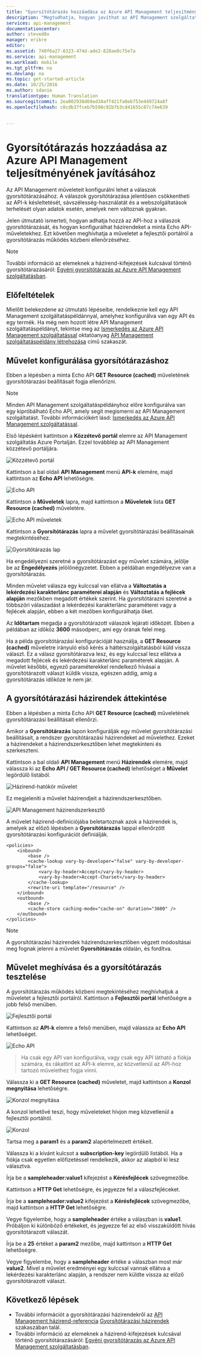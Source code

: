 ```yaml
---
title: "Gyorsítótárazás hozzáadása az Azure API Management teljesítményének javításához | Microsoft Docs"
description: "Megtudhatja, hogyan javíthat az API Management szolgáltatáshívások késleltetésén, sávszélesség-használatán és a webszolgáltatások terhelésén."
services: api-management
documentationcenter: 
author: steved0x
manager: erikre
editor: 
ms.assetid: 740f6a27-8323-474d-ade2-828ae0c75e7a
ms.service: api-management
ms.workload: mobile
ms.tgt_pltfrm: na
ms.devlang: na
ms.topic: get-started-article
ms.date: 10/25/2016
ms.author: sdanie
translationtype: Human Translation
ms.sourcegitcommit: 2ea002938d69ad34aff421fa0eb753e449724a8f
ms.openlocfilehash: c8cdb37fceb7b598c92b7b3cd41655c87c74e639


---
```

# <a name="add-caching-to-improve-performance-in-azure-api-management"></a>Gyorsítótárazás hozzáadása az Azure API Management teljesítményének javításához
Az API Management műveleteit konfigurálni lehet a válaszok gyorsítótárazásához. A válaszok gyorsítótárazása jelentősen csökkentheti az API-k késleltetését, sávszélesség-használatát és a webszolgáltatások terhelését olyan adatok esetén, amelyek nem változnak gyakran.

Jelen útmutató ismerteti, hogyan adhatja hozzá az API-hoz a válaszok gyorsítótárazását, és hogyan konfigurálhat házirendeket a minta Echo API-műveletekhez. Ezt követően meghívhatja a műveletet a fejlesztői portálról a gyorsítótárazás működés közbeni ellenőrzéséhez.

> [!NOTE]
> További információ az elemeknek a házirend-kifejezések kulcsával történő gyorsítótárazásáról: [Egyéni gyorsítótárazás az Azure API Management szolgáltatásban](api-management-sample-cache-by-key.md).
> 
> 

## <a name="prerequisites"></a>Előfeltételek
Mielőtt belekezdene az útmutató lépéseibe, rendelkeznie kell egy API Management szolgáltatáspéldánnyal, amelyhez konfigurálva van egy API és egy termék. Ha még nem hozott létre API Management szolgáltatáspéldányt, tekintse meg az [Ismerkedés az Azure API Management szolgáltatással][Ismerkedés az Azure API Management szolgáltatással] oktatóanyag [API Management szolgáltatáspéldány létrehozása][API Management szolgáltatáspéldány létrehozása] című szakaszát.

## <a name="configure-caching"> </a>Művelet konfigurálása gyorsítótárazáshoz
Ebben a lépésben a minta Echo API **GET Resource (cached)** műveletének gyorsítótárazási beállításait fogja ellenőrizni.

> [!NOTE]
> Minden API Management szolgáltatáspéldányhoz előre konfigurálva van egy kipróbálható Echo API, amely segít megismerni az API Management szolgáltatást. További információkért lásd: [Ismerkedés az Azure API Management szolgáltatással][Ismerkedés az Azure API Management szolgáltatással].
> 
> 

Első lépésként kattintson a **Közzétevő portál** elemre az API Management szolgáltatás Azure Portalján. Ezzel továbblép az API Management közzétevő portáljára.

![Közzétevő portál][api-management-management-console]

Kattintson a bal oldali **API Management** menü **API-k** elemére, majd kattintson az **Echo API** lehetőségre.

![Echo API][api-management-echo-api]

Kattintson a **Műveletek** lapra, majd kattintson a **Műveletek** lista **GET Resource (cached)** műveletére.

![Echo API műveletek][api-management-echo-api-operations]

Kattintson a **Gyorsítótárazás** lapra a művelet gyorsítótárazási beállításainak megtekintéséhez.

![Gyorsítótárazás lap][api-management-caching-tab]

Ha engedélyezni szeretné a gyorsítótárazást egy művelet számára, jelölje be az **Engedélyezés** jelölőnégyzetet. Ebben a példában engedélyezve van a gyorsítótárazás.

Minden művelet válasza egy kulccsal van ellátva a **Változtatás a lekérdezési karakterlánc paraméterei alapján** és **Változtatás a fejlécek alapján** mezőkben megadott értékek szerint. Ha gyorsítótárazni szeretné a többszöri válaszadást a lekérdezési karakterlánc paraméterei vagy a fejlécek alapján, ebben a két mezőben konfigurálhatja őket.

Az **Időtartam** megadja a gyorsítótárazott válaszok lejárati időközét. Ebben a példában az időköz **3600** másodperc, ami egy órának felel meg.

Ha a példa gyorsítótárazási konfigurációját használja, a **GET Resource (cached)** műveletre irányuló első kérés a háttérszolgáltatásból küld vissza választ. Ez a válasz gyorsítótárazva lesz, és egy kulccsal lesz ellátva a megadott fejlécek és lekérdezési karakterlánc paraméterek alapján. A művelet későbbi, egyező paraméterekkel rendelkező hívásai a gyorsítótárazott választ küldik vissza, egészen addig, amíg a gyorsítótárazás időköze le nem jár.

## <a name="caching-policies"> </a>A gyorsítótárazási házirendek áttekintése
Ebben a lépésben a minta Echo API **GET Resource (cached)** műveletének gyorsítótárazási beállításait ellenőrzi.

Amikor a **Gyorsítótárazás** lapon konfigurálják egy művelet gyorsítótárazási beállításait, a rendszer gyorsítótárazási házirendeket ad művelethez. Ezeket a házirendeket a házirendszerkesztőben lehet megtekinteni és szerkeszteni.

Kattintson a bal oldali **API Management** menü **Házirendek** elemére, majd válassza ki az **Echo API / GET Resource (cached)** lehetőséget a **Művelet** legördülő listából.

![Házirend-hatókör művelet][api-management-operation-dropdown]

Ez megjeleníti a művelet házirendjeit a házirendszerkesztőben.

![API Management házirendszerkesztő][api-management-policy-editor]

A művelet házirend-definíciójába beletartoznak azok a házirendek is, amelyek az előző lépésben a **Gyorsítótárazás** lappal ellenőrzött gyorsítótárazási konfigurációt definiálják.

    <policies>
        <inbound>
            <base />
            <cache-lookup vary-by-developer="false" vary-by-developer-groups="false">
                <vary-by-header>Accept</vary-by-header>
                <vary-by-header>Accept-Charset</vary-by-header>
            </cache-lookup>
            <rewrite-uri template="/resource" />
        </inbound>
        <outbound>
            <base />
            <cache-store caching-mode="cache-on" duration="3600" />
        </outbound>
    </policies>

> [!NOTE]
> A gyorsítótárazási házirendek házirendszerkesztőben végzett módosításai meg fognak jelenni a művelet **Gyorsítótárazás** oldalán, és fordítva.
> 
> 

## <a name="test-operation"> </a>Művelet meghívása és a gyorsítótárazás tesztelése
A gyorsítótárazás működés közbeni megtekintéséhez meghívhatjuk a műveletet a fejlesztői portálról. Kattintson a **Fejlesztői portál** lehetőségre a jobb felső menüben.

![Fejlesztői portál][api-management-developer-portal-menu]

Kattintson az **API-k** elemre a felső menüben, majd válassza az **Echo API** lehetőséget.

![Echo API][api-management-apis-echo-api]

> Ha csak egy API van konfigurálva, vagy csak egy API látható a fiókja számára, és rákattint az API-k elemre, az közvetlenül az API-hoz tartozó művelethez fogja vinni.
> 
> 

Válassza ki a **GET Resource (cached)** műveletet, majd kattintson a **Konzol megnyitása** lehetőségre.

![Konzol megnyitása][api-management-open-console]

A konzol lehetővé teszi, hogy műveleteket hívjon meg közvetlenül a fejlesztői portálról.

![Konzol][api-management-console]

Tartsa meg a **param1** és a **param2** alapértelmezett értékeit.

Válassza ki a kívánt kulcsot a **subscription-key** legördülő listából. Ha a fiókja csak egyetlen előfizetéssel rendelkezik, akkor az alapból ki lesz választva.

Írja be a **sampleheader:value1** kifejezést a **Kérésfejlécek** szövegmezőbe.

Kattintson a **HTTP Get** lehetőségre, és jegyezze fel a válaszfejléceket.

Írja be a **sampleheader:value2** kifejezést a **Kérésfejlécek** szövegmezőbe, majd kattintson a **HTTP Get** lehetőségre.

Vegye figyelembe, hogy a **sampleheader** értéke a válaszban is **value1**. Próbáljon ki különböző értékeket, és jegyezze fel az első visszaküldött hívás gyorsítótárazott válaszát.

Írja be a **25** értéket a **param2** mezőbe, majd kattintson a **HTTP Get** lehetőségre.

Vegye figyelembe, hogy a **sampleheader** értéke a válaszban most már **value2**. Mivel a művelet eredményei egy kulccsal vannak ellátva a lekérdezési karakterlánc alapján, a rendszer nem küldte vissza az előző gyorsítótárazott választ.

## <a name="next-steps"> </a>Következő lépések
* További információt a gyorsítótárazási házirendekről az [API Management házirend-referencia][API Management házirend-referencia] [Gyorsítótárazási házirendek][Gyorsítótárazási házirendek] szakaszában talál.
* További információ az elemeknek a házirend-kifejezések kulcsával történő gyorsítótárazásáról: [Egyéni gyorsítótárazás az Azure API Management szolgáltatásban](api-management-sample-cache-by-key.md).

[api-management-management-console]: ./media/api-management-howto-cache/api-management-management-console.png
[api-management-echo-api]: ./media/api-management-howto-cache/api-management-echo-api.png
[api-management-echo-api-operations]: ./media/api-management-howto-cache/api-management-echo-api-operations.png
[api-management-caching-tab]: ./media/api-management-howto-cache/api-management-caching-tab.png
[api-management-operation-dropdown]: ./media/api-management-howto-cache/api-management-operation-dropdown.png
[api-management-policy-editor]: ./media/api-management-howto-cache/api-management-policy-editor.png
[api-management-developer-portal-menu]: ./media/api-management-howto-cache/api-management-developer-portal-menu.png
[api-management-apis-echo-api]: ./media/api-management-howto-cache/api-management-apis-echo-api.png
[api-management-open-console]: ./media/api-management-howto-cache/api-management-open-console.png
[api-management-console]: ./media/api-management-howto-cache/api-management-console.png


[Műveletek hozzáadása API-khoz]: api-management-howto-add-operations.md
[Termék hozzáadása és közzététele]: api-management-howto-add-products.md
[Figyelés és elemzés]: api-management-monitoring.md
[API-k hozzáadása termékekhez]: api-management-howto-add-products.md#add-apis
[Termék közzététele]: api-management-howto-add-products.md#publish-product
[Ismerkedés az Azure API Management szolgáltatással]: api-management-get-started.md

[API Management házirend-referencia]: https://msdn.microsoft.com/library/azure/dn894081.aspx
[Gyorsítótárazási házirendek]: https://msdn.microsoft.com/library/azure/dn894086.aspx

[API Management szolgáltatáspéldány létrehozása]: api-management-get-started.md#create-service-instance

[Művelet konfigurálása gyorsítótárazáshoz]: #configure-caching
[A gyorsítótárazási házirendek áttekintése]: #caching-policies
[Művelet meghívása és a gyorsítótárazás tesztelése]: #test-operation
[Következő lépések]: #next-steps



<!--HONumber=Nov16_HO2-->


